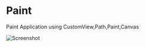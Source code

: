 # Paint
Paint Application using CustomView,Path,Paint,Canvas

![Screenshot](https://user-images.githubusercontent.com/69786552/161382238-fae721f9-c5be-485c-b8d8-e57e4b379e95.jpeg)

